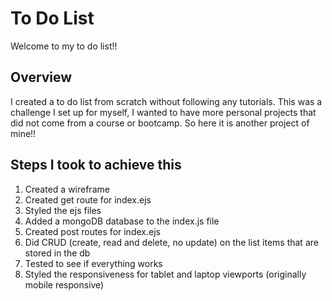 # To Do List
Welcome to my to do list!!

## Overview
I created a to do list from scratch without following any tutorials. This was a challenge I set up for myself, I wanted to have more personal projects that did not come from a course or bootcamp. So here it is another project of mine!!

## Steps I took to achieve this
1. Created a wireframe
3. Created get route for index.ejs
2. Styled the ejs files
3. Added a mongoDB database to the index.js file
4. Created post routes for index.ejs
5. Did CRUD (create, read and delete, no update) on the list items that are stored in the db
6. Tested to see if everything works
7. Styled the responsiveness for tablet and laptop viewports (originally mobile responsive)